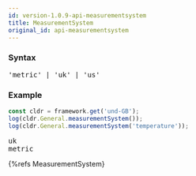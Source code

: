 ```yaml
---
id: version-1.0.9-api-measurementsystem
title: MeasurementSystem
original_id: api-measurementsystem
---
```


### Syntax

<pre class="syntax">
'metric' | 'uk' | 'us'
</pre>

### Example

```typescript
const cldr = framework.get('und-GB');
log(cldr.General.measurementSystem());
log(cldr.General.measurementSystem('temperature'));
```
<pre class="output">
uk
metric
</pre>


{%refs MeasurementSystem}
